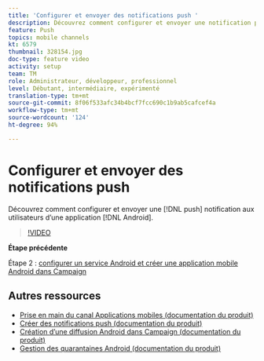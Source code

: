 ```yaml
---
title: 'Configurer et envoyer des notifications push '
description: Découvrez comment configurer et envoyer une notification push aux utilisateurs d’applications android.
feature: Push
topics: mobile channels
kt: 6579
thumbnail: 328154.jpg
doc-type: feature video
activity: setup
team: TM
role: Administrateur, développeur, professionnel
level: Débutant, intermédiaire, expérimenté
translation-type: tm+mt
source-git-commit: 8f06f533afc34b4bcf7fcc690c1b9ab5cafcef4a
workflow-type: tm+mt
source-wordcount: '124'
ht-degree: 94%

---
```



# Configurer et envoyer des notifications push

Découvrez comment configurer et envoyer une [!DNL push] notification aux utilisateurs d’une application [!DNL Android].

>[!VIDEO](https://video.tv.adobe.com/v/328154?quality=12)

**Étape précédente**

Étape 2 : [configurer un service Android et créer une application mobile Android dans Campaign](/help/tutorial-getting-started-with-push-notifications-for-android/configuring-an-android-service-in-campaign.md)

## Autres ressources

* [Prise en main du canal Applications mobiles (documentation du produit)](https://experienceleague.adobe.com/docs/campaign-classic/using/sending-messages/sending-push-notifications/about-mobile-app-channel.html?lang=fr#about-mobile-app-channel)
* [Créer des notifications push (documentation du produit)](https://experienceleague.adobe.com/docs/campaign-classic/using/sending-messages/sending-push-notifications/creating-notifications.html?lang=fr#sending-messages)
* [Création d’une diffusion Android dans Campaign (documentation du produit)](https://experienceleague.adobe.com/docs/campaign-classic/using/sending-messages/sending-push-notifications/configure-the-mobile-app/configuring-the-mobile-application-android.html?lang=fr#creating-android-delivery)
* [Gestion des quarantaines Android (documentation du produit)](https://experienceleague.adobe.com/docs/campaign-classic/using/sending-messages/monitoring-deliveries/understanding-quarantine-management.html?lang=fr#android-quarantine)
